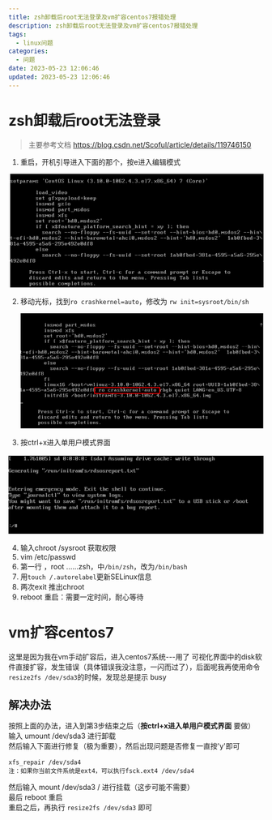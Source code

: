 ```yaml
---
title: zsh卸载后root无法登录及vm扩容centos7报错处理
description: zsh卸载后root无法登录及vm扩容centos7报错处理
tags:
  - linux问题
categories:
  - 问题
date: 2023-05-23 12:06:46
updated: 2023-05-23 12:06:46
---
```




# zsh卸载后root无法登录

> 主要参考文档 https://blog.csdn.net/Scoful/article/details/119746150

1. 重启，开机引导进入下面的那个，按e进入编辑模式

![ly-20241212141833490](img/ly-20241212141833490.png)

2. 移动光标，找到```ro crashkernel=auto```，修改为 ```rw init=sysroot/bin/sh```

   ![ly-20241212141833799](img/ly-20241212141833799.png)

3. 按ctrl+x进入单用户模式界面

![ly-20241212141833982](img/ly-20241212141833982.png)

4. 输入chroot /sysroot 获取权限
5. vim /etc/passwd
6. 第一行 ，root ......zsh，中```/bin/zsh```，改为```/bin/bash```
7. 用```touch /.autorelabel```更新SELinux信息
8. 两次exit 推出chroot
9. reboot 重启：需要一定时间，耐心等待

# vm扩容centos7

这里是因为我在vm手动扩容后，进入centos7系统---用了 可视化界面中的disk软件直接扩容，发生错误（具体错误我没注意，一闪而过了），后面呢我再使用命令```resize2fs /dev/sda3```的时候，发现总是提示 busy

## 解决办法

按照上面的办法，进入到第3步结束之后（**按ctrl+x进入单用户模式界面** 要做）  
输入 umount /dev/sda3 进行卸载  
然后输入下面进行修复（极为重要），然后出现问题是否修复一直按'y'即可  

```shell
xfs_repair /dev/sda4
注：如果你当前文件系统是ext4，可以执行fsck.ext4 /dev/sda4
```

然后输入 mount /dev/sda3 / 进行挂载（这步可能不需要）  
最后 reboot 重启    
重启之后，再执行 ```resize2fs /dev/sda3``` 即可
